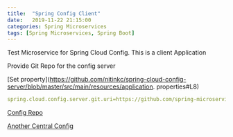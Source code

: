 ```yaml
---
title:  "Spring Config Client"
date:   2019-11-22 21:15:00
categories: Spring Microservices
tags: [Spring Microservices, Spring Boot]
---
```


Test Microservice for Spring Cloud Config. This is a client Application 

Provide Git Repo for the config server 

[Set property](https://github.com/nitinkc/spring-cloud-config-server/blob/master/src/main/resources/application.
properties#L8)

```yaml
spring.cloud.config.server.git.uri=https://github.com/spring-microservices-learning/config-repo.git
```

[Config Repo](https://github.com/nitinkc/config-repo)

[Another Central Config](https://github.com/nitinkc/CentralizedConfiguration)